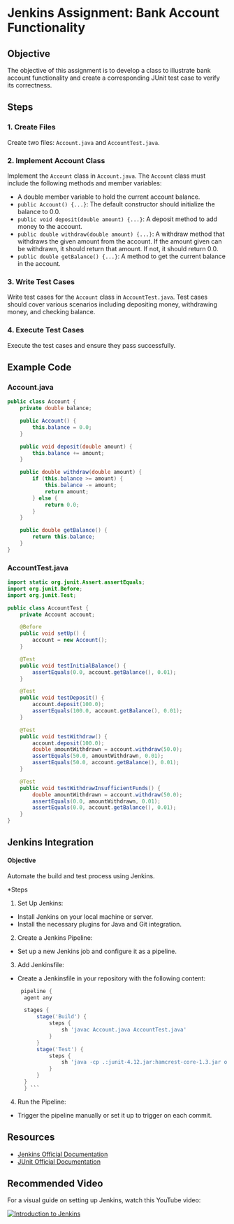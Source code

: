 # Jenkins Assignment: Bank Account Functionality

## Objective

The objective of this assignment is to develop a class to illustrate bank account functionality and create a corresponding JUnit test case to verify its correctness.

## Steps

### 1. Create Files

Create two files: `Account.java` and `AccountTest.java`.

### 2. Implement Account Class

Implement the `Account` class in `Account.java`. The `Account` class must include the following methods and member variables:
- A double member variable to hold the current account balance.
- `public Account() {...}`: The default constructor should initialize the balance to 0.0.
- `public void deposit(double amount) {...}`: A deposit method to add money to the account.
- `public double withdraw(double amount) {...}`: A withdraw method that withdraws the given amount from the account. If the amount given can be withdrawn, it should return that amount. If not, it should return 0.0.
- `public double getBalance() {...}`: A method to get the current balance in the account.

### 3. Write Test Cases

Write test cases for the `Account` class in `AccountTest.java`. Test cases should cover various scenarios including depositing money, withdrawing money, and checking balance.

### 4. Execute Test Cases

Execute the test cases and ensure they pass successfully.

## Example Code

### Account.java

```java
public class Account {
    private double balance;

    public Account() {
        this.balance = 0.0;
    }

    public void deposit(double amount) {
        this.balance += amount;
    }

    public double withdraw(double amount) {
        if (this.balance >= amount) {
            this.balance -= amount;
            return amount;
        } else {
            return 0.0;
        }
    }

    public double getBalance() {
        return this.balance;
    }
}
```
### AccountTest.java

```java
import static org.junit.Assert.assertEquals;
import org.junit.Before;
import org.junit.Test;

public class AccountTest {
    private Account account;

    @Before
    public void setUp() {
        account = new Account();
    }

    @Test
    public void testInitialBalance() {
        assertEquals(0.0, account.getBalance(), 0.01);
    }

    @Test
    public void testDeposit() {
        account.deposit(100.0);
        assertEquals(100.0, account.getBalance(), 0.01);
    }

    @Test
    public void testWithdraw() {
        account.deposit(100.0);
        double amountWithdrawn = account.withdraw(50.0);
        assertEquals(50.0, amountWithdrawn, 0.01);
        assertEquals(50.0, account.getBalance(), 0.01);
    }

    @Test
    public void testWithdrawInsufficientFunds() {
        double amountWithdrawn = account.withdraw(50.0);
        assertEquals(0.0, amountWithdrawn, 0.01);
        assertEquals(0.0, account.getBalance(), 0.01);
    }
}
```

## Jenkins Integration
#### Objective
Automate the build and test process using Jenkins.

*Steps
1. Set Up Jenkins:

* Install Jenkins on your local machine or server.
* Install the necessary plugins for Java and Git integration.

2. Create a Jenkins Pipeline:

* Set up a new Jenkins job and configure it as a pipeline.

3. Add Jenkinsfile:
* Create a Jenkinsfile in your repository with the following content:
  ```groovy
   pipeline {
    agent any

    stages {
        stage('Build') {
            steps {
                sh 'javac Account.java AccountTest.java'
            }
        }
        stage('Test') {
            steps {
                sh 'java -cp .:junit-4.12.jar:hamcrest-core-1.3.jar org.junit.runner.JUnitCore AccountTest'
            }
        }
    }
    } ```

4. Run the Pipeline:
* Trigger the pipeline manually or set it up to trigger on each commit.

 ## Resources

- [Jenkins Official Documentation](https://www.jenkins.io/doc/)
- [JUnit Official Documentation](https://junit.org/junit4/)

## Recommended Video

For a visual guide on setting up Jenkins, watch this YouTube video:

[![Introduction to Jenkins](https://img.youtube.com/vi/FX322RVNGj4/0.jpg)](https://www.youtube.com/watch?v=FX322RVNGj4)
